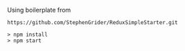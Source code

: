 

Using boilerplate from 
```
https://github.com/StephenGrider/ReduxSimpleStarter.git

> npm install
> npm start
```

